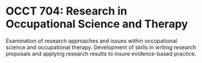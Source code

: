 # OCCT 704: Research in Occupational Science and Therapy

Examination of research approaches and issues within occupational science and occupational therapy. Development of skills in writing research proposals and applying research results to insure evidence-based practice.